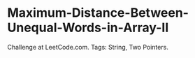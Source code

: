 # Maximum-Distance-Between-Unequal-Words-in-Array-II
Challenge at LeetCode.com. Tags: String, Two Pointers.
